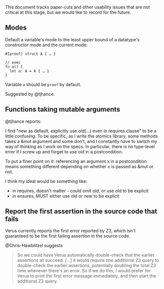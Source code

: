 This document tracks paper-cuts and other usability issues that are not critical at this stage, but we would like to record for the future.

## Modes

Default a variable's mode to the least upper bound of a datatype's constructor mode and the current mode:

```
#[proof] struct A { … }

// exec
fn a() {
  let a: A = A { … } 
}
```

Variable `a` should be `proof` by default.

Suggested by @tjhance.

## Functions taking mutable arguments

@tjhance reports:

I find "new as default, explicitly use old(...) even in requires clause" to be a little confusing. To be specific, as I write the atomics library, some methods takes a &mut argument and some don't, and I constantly have to switch my way of thinking as I work on the specs. In particular, there is no type-level error if I screw up and forget to use old in a postcondition.

To put a finer point on it: referencing an argument x in a postcondition means something different depending on whether x is passed as &mut or not.

I think my ideal would be something like:
* in requires, doesn't matter - could omit old, or use old to be explicit
* in ensures, MUST either use old or new to be explicit

## Report the first assertion in the source code that fails

Verus currently reports the first error reported by Z3, which isn't guaranteed to be the first failing assertion in the source code.

@Chris-Hawblitzel suggests

> So we could have Verus automatically double-check that the earlier assertions all succeed.
> [...] it would require one additional Z3 query to double-check the earlier assertions, potentially doubling the total Z3 time whenever there's an error.  So if we do this, I would prefer for Verus to print the first error message immediately, and then start the additional Z3 query.

